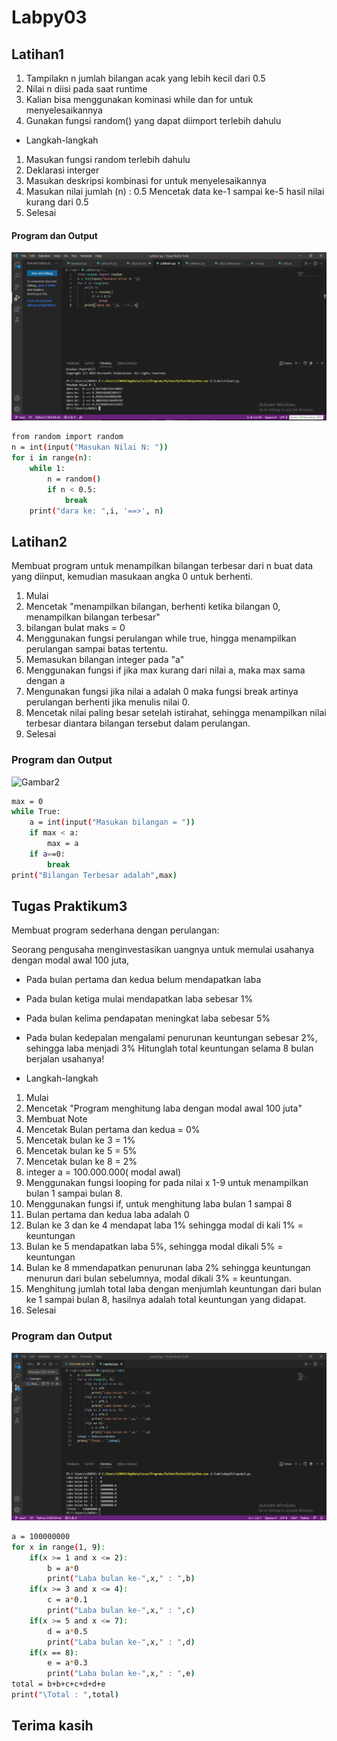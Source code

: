 # Labpy03

## Latihan1
1. Tampilakn n jumlah bilangan acak yang lebih kecil dari 0.5
2. Nilai n diisi pada saat runtime
3. Kalian bisa menggunakan kominasi while dan for untuk menyelesaikannya
4. Gunakan fungsi random() yang dapat diimport terlebih dahulu

- Langkah-langkah
1. Masukan fungsi random terlebih dahulu
2. Deklarasi interger
3. Masukan deskripsi kombinasi for untuk menyelesaikannya
4. Masukan nilai jumlah (n) : 0.5
Mencetak data ke-1 sampai ke-5 hasil nilai kurang dari 0.5
5. Selesai

#### Program dan Output

![Gambar1](ssP3/ssP3Lat1.png)

```bash 
from random import random
n = int(input("Masukan Nilai N: "))
for i in range(n):
    while 1:
        n = random()
        if n < 0.5:
            break
    print("dara ke: ",i, '==>', n)
```

## Latihan2
Membuat program untuk menampilkan bilangan terbesar dari n buat data yang diinput, kemudian masukaan angka 0 untuk berhenti.
1. Mulai
2. Mencetak "menampilkan bilangan, berhenti ketika bilangan 0, menampilkan bilangan terbesar"
4. bilangan bulat maks = 0
5. Menggunakan fungsi perulangan while true, hingga menampilkan perulangan sampai batas tertentu.
6. Memasukan bilangan integer pada "a"
7. Menggunakan fungsi if jika max kurang dari nilai a, maka max sama dengan a
8. Mengunakan fungsi jika nilai a adalah 0 maka fungsi break artinya perulangan berhenti jika menulis nilai 0.
9. Mencetak nilai paling besar setelah istirahat, sehingga menampilkan nilai terbesar diantara bilangan tersebut dalam perulangan.
10. Selesai

### Program dan Output

![Gambar2](ss3/ssP3Lat2.png)

```bash
max = 0
while True:
    a = int(input("Masukan bilangan = "))
    if max < a:
        max = a
    if a==0:
        break
print("Bilangan Terbesar adalah",max)
```

## Tugas Praktikum3
Membuat program sederhana dengan perulangan: 

Seorang pengusaha menginvestasikan uangnya untuk memulai usahanya dengan modal awal 100 juta,
- Pada bulan pertama dan kedua belum mendapatkan laba
- Pada bulan ketiga mulai mendapatkan laba sebesar 1%
- Pada bulan kelima pendapatan meningkat laba sebesar 5%
- Pada bulan kedepalan mengalami penurunan keuntungan sebesar 2%, sehingga laba menjadi 3%
Hitunglah total keuntungan selama 8 bulan berjalan usahanya!

- Langkah-langkah
1. Mulai
2. Mencetak "Program menghitung laba dengan modal awal 100 juta"
3. Membuat Note
4. Mencetak Bulan pertama dan kedua = 0%
5. Mencetak bulan ke 3 = 1%
6. Mencetak bulan ke 5 = 5%
7. Mencetak bulan ke 8 = 2%
8. integer a = 100.000.000( modal awal)
9. Menggunakan fungsi looping for pada nilai x 1-9 untuk menampilkan bulan 1 sampai bulan 8.
10. Menggunakan fungsi if, untuk menghitung laba bulan 1 sampai 8
11. Bulan pertama dan kedua laba adalah 0
12. Bulan ke 3 dan ke 4 mendapat laba 1% sehingga modal di kali 1% = keuntungan
13. Bulan ke 5 mendapatkan laba 5%, sehingga modal dikali 5% = keuntungan
14. Bulan ke 8 mmendapatkan penurunan laba 2% sehingga keuntungan menurun dari bulan sebelumnya, modal dikali 3% = keuntungan.
15. Menghitung jumlah total laba dengan menjumlah keuntungan dari bulan ke 1 sampai bulan 8, hasilnya adalah total keuntungan yang didapat.
16. Selesai

### Program dan Output

![Gambar3](ssP3/ssP3Lat3.png)

```bash
a = 100000000
for x in range(1, 9):
    if(x >= 1 and x <= 2):
        b = a*0
        print("Laba bulan ke-",x," : ",b)
    if(x >= 3 and x <= 4):
        c = a*0.1
        print("Laba bulan ke-",x," : ",c)
    if(x >= 5 and x <= 7):
        d = a*0.5
        print("Laba bulan ke-",x," : ",d)
    if(x == 8):
        e = a*0.3
        print("Laba bulan ke-",x," : ",e)
total = b+b+c+c+d+d+e
print("\Total : ",total)
```

## Terima kasih